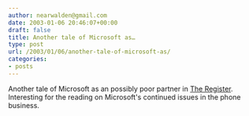 ```yaml
---
author: nearwalden@gmail.com
date: 2003-01-06 20:46:07+00:00
draft: false
title: Another tale of Microsoft as…
type: post
url: /2003/01/06/another-tale-of-microsoft-as/
categories:
- posts
---
```


Another tale of Microsoft as an possibly poor partner in [The Register](//www.theregister.co.uk/content/7/28724.html').  Interesting for the reading on Microsoft's continued issues in the phone business.



